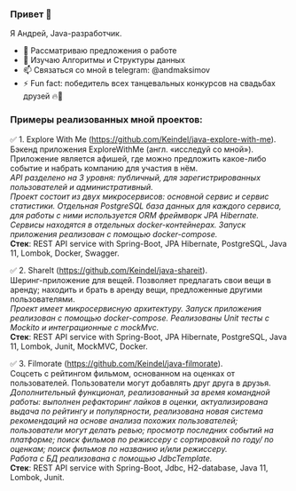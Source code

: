 ### Привет 👋
Я Андрей, Java-разработчик.
- 🔭 Рассматриваю предложения о работе
- 🌱 Изучаю Алгоритмы и Структуры данных
- 📫 Связаться со мной в telegram: @andmaksimov
- ⚡ Fun fact: победитель всех танцевальных конкурсов на свадьбах друзей 🔥💃

### Примеры реализованных мной проектов:  
✅ 1. Explore With Me (https://github.com/Keindel/java-explore-with-me).  
Бэкенд приложения ExploreWithMe (англ. «исследуй со мной»). Приложение является афишей, где можно предложить какое-либо событие и набрать компанию для участия в нём.  
*API разделено на 3 уровня: публичный, для зарегистрированных пользователей и административный.  
Проект состоит из двух микросервисов: основной сервис и сервис статистики. Отдельная PostgreSQL база данных для каждого сервиса, для работы с ними используется ORM фреймворк JPA Hibernate. Сервисы находятся в отдельных docker-контейнерах. Запуск приложения реализован с помощью docker-compose.*  
**Стек**: REST API service with Spring-Boot, JPA Hibernate, PostgreSQL, Java 11, Lombok, Docker, Swagger.

✅ 2. ShareIt (https://github.com/Keindel/java-shareit).  
Шеринг-приложение для вещей. Позволяет предлагать свои вещи в аренду;  находить и брать в аренду вещи, предложенные другими пользователями.  
*Проект имеет микросервисную архитектуру. Запуск приложения реализован с помощью docker-compose. Реализованы Unit тесты c Mockito и интеграционные с mockMvc.*  
**Стек**: REST API service with Spring-Boot, JPA Hibernate, PostgreSQL, Java 11, Lombok, Junit, MockMVC, Docker.

✅ 3. Filmorate (https://github.com/Keindel/java-filmorate).  
Соцсеть с рейтингом фильмом, основанном на оценках от пользователей. Пользователи могут добавлять друг друга в друзья.  
*Дополнительный функционал, реализованный за время командной работы: выполнен рефакторинг лайков в оценки, актуализирована выдача по рейтингу и популярности,
реализована новая система рекомендаций на основе анализа похожих пользователей; пользователи могут делать ревью; просмотр последних событий на платформе; поиск фильмов по режиссеру с сортировкой по году/ по оценкам; поиск фильмов по названию и/или режиссеру.  
Работа с БД реализована с помощью JdbcTemplate.*  
**Стек**: REST API service with Spring-Boot, Jdbc, H2-database, Java 11, Lombok, Junit.

<!--
**Keindel/Keindel** is a ✨ _special_ ✨ repository because its `README.md` (this file) appears on your GitHub profile.

Here are some ideas to get you started:

- 🔭 I’m currently working on ...
- 🌱 I’m currently learning ...
- 👯 I’m looking to collaborate on ...
- 🤔 I’m looking for help with ...
- 💬 Ask me about ...
- 📫 How to reach me: ...
- 😄 Pronouns: ...
- ⚡ Fun fact: ...
-->
